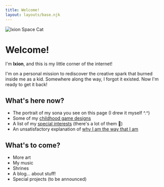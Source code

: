 ```yaml
---
title: Welcome!
layout: layouts/base.njk
---
```


<img src="/img/ixion-portrait.png" alt="Ixion Space Cat" eleventy:widths="250" eleventy:formats="png" class="float-right border-image">

# Welcome!

I'm **Ixion**, and this is my little corner of the internet!

I'm on a personal mission to rediscover the creative spark that burned inside me as a kid. Somewhere along the way, I forgot it existed. Now I'm ready to get it back!

## What's here now?
- The portrait of my sona you see on this page (I drew it myself ^.^)
- Some of my [childhood game designs](/art/)
- A list of my [special interests](/interests/) (there's a lot of them 🤯)
- An unsatisfactory explanation of [why I am the way that I am](/about/)

## What's to come?
- More art
- My music
- Shrines
- A blog... about stuff!
- Special projects (to be announced)